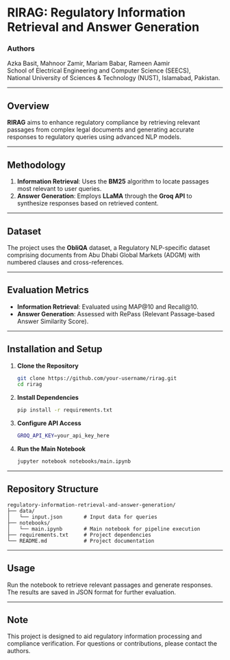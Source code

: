 # RIRAG: Regulatory Information Retrieval and Answer Generation

### Authors
Azka Basit, Mahnoor Zamir, Mariam Babar, Rameen Aamir  
School of Electrical Engineering and Computer Science (SEECS),  
National University of Sciences & Technology (NUST), Islamabad, Pakistan.

---

## Overview
**RIRAG** aims to enhance regulatory compliance by retrieving relevant passages from complex legal documents and generating accurate responses to regulatory queries using advanced NLP models.

---

## Methodology
1. **Information Retrieval**: Uses the **BM25** algorithm to locate passages most relevant to user queries.
2. **Answer Generation**: Employs **LLaMA** through the **Groq API** to synthesize responses based on retrieved content.

---

## Dataset
The project uses the **ObliQA** dataset, a Regulatory NLP-specific dataset comprising documents from Abu Dhabi Global Markets (ADGM) with numbered clauses and cross-references.

---

## Evaluation Metrics
- **Information Retrieval**: Evaluated using MAP@10 and Recall@10.
- **Answer Generation**: Assessed with RePass (Relevant Passage-based Answer Similarity Score).

---

## Installation and Setup

1. **Clone the Repository**
   ```bash
   git clone https://github.com/your-username/rirag.git
   cd rirag
   ```

2. **Install Dependencies**
   ```bash
   pip install -r requirements.txt
   ```

3. **Configure API Access**
   ```bash
   GROQ_API_KEY=your_api_key_here
   ```

4. **Run the Main Notebook**
   ```bash
   jupyter notebook notebooks/main.ipynb
   ```

---

## Repository Structure
```
regulatory-information-retrieval-and-answer-generation/
├── data/
│   └── input.json       # Input data for queries
├── notebooks/
│   └── main.ipynb       # Main notebook for pipeline execution
├── requirements.txt     # Project dependencies
└── README.md            # Project documentation
```

---

## Usage
Run the notebook to retrieve relevant passages and generate responses. The results are saved in JSON format for further evaluation.

---

## Note
This project is designed to aid regulatory information processing and compliance verification. For questions or contributions, please contact the authors.
